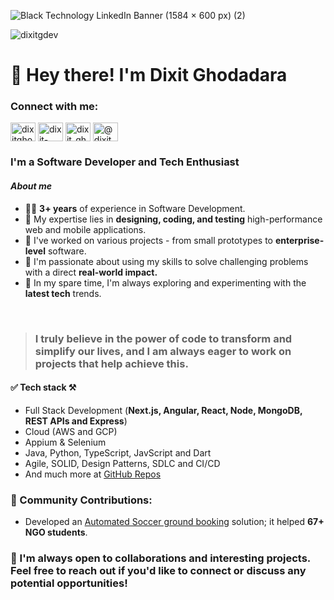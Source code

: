 
![Black Technology LinkedIn Banner (1584 × 600 px) (2)](https://github.com/DixitGdev/DixitGDev/assets/51261247/7427d070-3b5f-4244-9492-4f60acf49dae)


<p align="left"> <img src="https://komarev.com/ghpvc/?username=dixitgdev&label=Profile%20views&color=0e75b6&style=flat" alt="dixitgdev" /> </p>

# 👋 Hey there! I'm Dixit Ghodadara
<h3 align="left">Connect with me:</h3>
<p align="left">
<a href="https://twitter.com/dixitghodadara" target="blank"><img align="center" src="https://raw.githubusercontent.com/rahuldkjain/github-profile-readme-generator/master/src/images/icons/Social/twitter.svg" alt="dixitghodadara" height="30" width="40" /></a>
<a href="https://linkedin.com/in/dixit-ghodadara" target="blank"><img align="center" src="https://raw.githubusercontent.com/rahuldkjain/github-profile-readme-generator/master/src/images/icons/Social/linked-in-alt.svg" alt="dixit-ghodadara" height="30" width="40" /></a>
<a href="https://instagram.com/dixit_ghodadara" target="blank"><img align="center" src="https://raw.githubusercontent.com/rahuldkjain/github-profile-readme-generator/master/src/images/icons/Social/instagram.svg" alt="dixit_ghodadara" height="30" width="40" /></a>
<a href="https://medium.com/@dixitghodadara20" target="blank"><img align="center" src="https://raw.githubusercontent.com/rahuldkjain/github-profile-readme-generator/master/src/images/icons/Social/medium.svg" alt="@dixitghodadara20" height="30" width="40" /></a>
</p>

### I'm a Software Developer and Tech Enthusiast

#### _About me_
- 🧑‍💻 **3+ years** of experience in Software Development.
- 🔬 My expertise lies in **designing, coding, and testing** high-performance web and mobile applications.
- 🦾 I've worked on various projects - from small prototypes to **enterprise-level** software.
- 🚀 I'm passionate about using my skills to solve challenging problems with a direct **real-world impact.**
- 🔭 In my spare time, I'm always exploring and experimenting with the **latest tech** trends.
</br> 

> ### **I truly believe in the power of code to transform and simplify our lives, and I am always eager to work on projects that help achieve this.**

#### ✅ Tech stack ⚒️
- Full Stack Development (**Next.js, Angular, React, Node, MongoDB, REST APIs and Express**)
- Cloud (AWS and GCP)
- Appium & Selenium
- Java, Python, TypeScript, JavScript and Dart
- Agile, SOLID, Design Patterns, SDLC and CI/CD
- And much more at [GitHub Repos](https://github.com/DixitGdev?tab=repositories)

### 🫴 Community Contributions:
- Developed an [Automated Soccer ground booking](https://github.com/DixitGdev/Soccer-Booking-Automation-SIA-Singapore) solution; it helped **67+ NGO students**.

### 🤝 I'm always open to collaborations and interesting projects. Feel free to reach out if you'd like to connect or discuss any potential opportunities!
